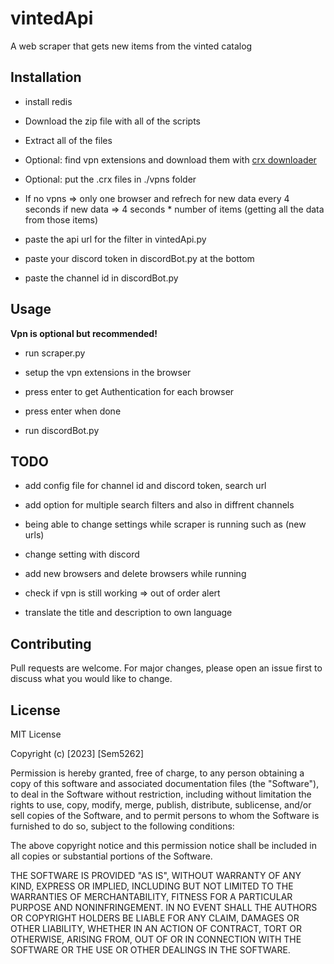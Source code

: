 # vintedApi

A web scraper that gets new items from the vinted catalog

## Installation

- install redis
- Download the zip file with all of the scripts
- Extract all of the files
- Optional: find vpn extensions and download them with [crx downloader](https://crxextractor.com/)
- Optional: put the .crx files in ./vpns folder
- If no vpns => only one browser and refrech for new data every 4 seconds if new data => 4 seconds * number of items (getting all the data from those items)

- paste the api url for the filter in vintedApi.py
- paste your discord token in discordBot.py at the bottom
- paste the channel id in discordBot.py

## Usage

**Vpn is optional but recommended!**

- run scraper.py
- setup the vpn extensions in the browser
- press enter to get Authentication for each browser
- press enter when done 

- run discordBot.py 

## TODO

- add config file for channel id and discord token, search url
- add option for multiple search filters and also in diffrent channels

- being able to change settings while scraper is running such as (new urls)
- change setting with discord
- add new browsers and delete browsers while running

- check if vpn is still working => out of order alert

- translate the title and description to own language

## Contributing

Pull requests are welcome. For major changes, please open an issue first
to discuss what you would like to change.


## License

MIT License

Copyright (c) [2023] [Sem5262]

Permission is hereby granted, free of charge, to any person obtaining a copy
of this software and associated documentation files (the "Software"), to deal
in the Software without restriction, including without limitation the rights
to use, copy, modify, merge, publish, distribute, sublicense, and/or sell
copies of the Software, and to permit persons to whom the Software is
furnished to do so, subject to the following conditions:

The above copyright notice and this permission notice shall be included in all
copies or substantial portions of the Software.

THE SOFTWARE IS PROVIDED "AS IS", WITHOUT WARRANTY OF ANY KIND, EXPRESS OR
IMPLIED, INCLUDING BUT NOT LIMITED TO THE WARRANTIES OF MERCHANTABILITY,
FITNESS FOR A PARTICULAR PURPOSE AND NONINFRINGEMENT. IN NO EVENT SHALL THE
AUTHORS OR COPYRIGHT HOLDERS BE LIABLE FOR ANY CLAIM, DAMAGES OR OTHER
LIABILITY, WHETHER IN AN ACTION OF CONTRACT, TORT OR OTHERWISE, ARISING FROM,
OUT OF OR IN CONNECTION WITH THE SOFTWARE OR THE USE OR OTHER DEALINGS IN THE
SOFTWARE.
